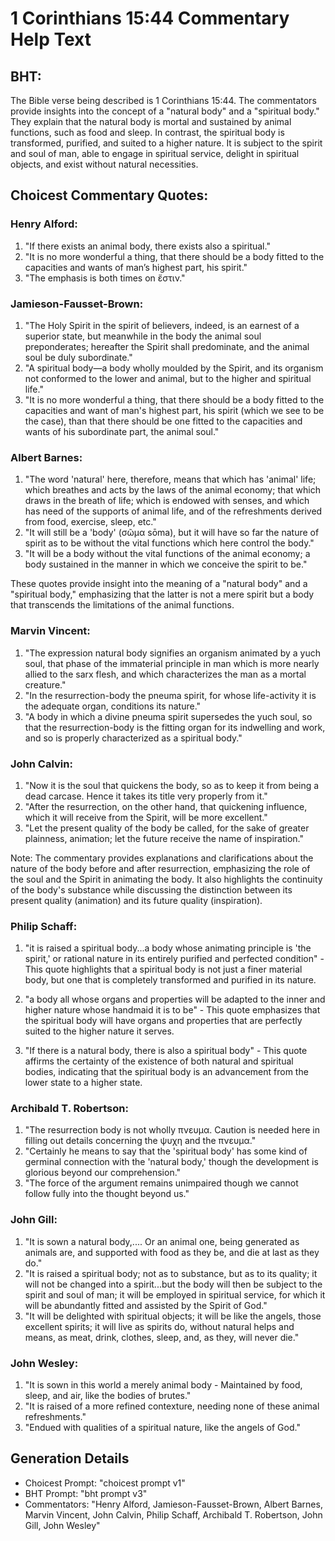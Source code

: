 # 1 Corinthians 15:44 Commentary Help Text

## BHT:
The Bible verse being described is 1 Corinthians 15:44. The commentators provide insights into the concept of a "natural body" and a "spiritual body." They explain that the natural body is mortal and sustained by animal functions, such as food and sleep. In contrast, the spiritual body is transformed, purified, and suited to a higher nature. It is subject to the spirit and soul of man, able to engage in spiritual service, delight in spiritual objects, and exist without natural necessities.

## Choicest Commentary Quotes:
### Henry Alford:
1. "If there exists an animal body, there exists also a spiritual." 
2. "It is no more wonderful a thing, that there should be a body fitted to the capacities and wants of man’s highest part, his spirit."
3. "The emphasis is both times on ἔστιν."

### Jamieson-Fausset-Brown:
1. "The Holy Spirit in the spirit of believers, indeed, is an earnest of a superior state, but meanwhile in the body the animal soul preponderates; hereafter the Spirit shall predominate, and the animal soul be duly subordinate."
2. "A spiritual body—a body wholly moulded by the Spirit, and its organism not conformed to the lower and animal, but to the higher and spiritual life."
3. "It is no more wonderful a thing, that there should be a body fitted to the capacities and want of man's highest part, his spirit (which we see to be the case), than that there should be one fitted to the capacities and wants of his subordinate part, the animal soul."

### Albert Barnes:
1. "The word 'natural' here, therefore, means that which has 'animal' life; which breathes and acts by the laws of the animal economy; that which draws in the breath of life; which is endowed with senses, and which has need of the supports of animal life, and of the refreshments derived from food, exercise, sleep, etc."
2. "It will still be a 'body' (σῶμα sōma), but it will have so far the nature of spirit as to be without the vital functions which here control the body."
3. "It will be a body without the vital functions of the animal economy; a body sustained in the manner in which we conceive the spirit to be."

These quotes provide insight into the meaning of a "natural body" and a "spiritual body," emphasizing that the latter is not a mere spirit but a body that transcends the limitations of the animal functions.

### Marvin Vincent:
1. "The expression natural body signifies an organism animated by a yuch soul, that phase of the immaterial principle in man which is more nearly allied to the sarx flesh, and which characterizes the man as a mortal creature."
2. "In the resurrection-body the pneuma spirit, for whose life-activity it is the adequate organ, conditions its nature."
3. "A body in which a divine pneuma spirit supersedes the yuch soul, so that the resurrection-body is the fitting organ for its indwelling and work, and so is properly characterized as a spiritual body."

### John Calvin:
1. "Now it is the soul that quickens the body, so as to keep it from being a dead carcase. Hence it takes its title very properly from it."
2. "After the resurrection, on the other hand, that quickening influence, which it will receive from the Spirit, will be more excellent."
3. "Let the present quality of the body be called, for the sake of greater plainness, animation; let the future receive the name of inspiration."

Note: The commentary provides explanations and clarifications about the nature of the body before and after resurrection, emphasizing the role of the soul and the Spirit in animating the body. It also highlights the continuity of the body's substance while discussing the distinction between its present quality (animation) and its future quality (inspiration).

### Philip Schaff:
1. "it is raised a spiritual body...a body whose animating principle is 'the spirit,' or rational nature in its entirely purified and perfected condition" - This quote highlights that a spiritual body is not just a finer material body, but one that is completely transformed and purified in its nature.

2. "a body all whose organs and properties will be adapted to the inner and higher nature whose handmaid it is to be" - This quote emphasizes that the spiritual body will have organs and properties that are perfectly suited to the higher nature it serves.

3. "If there is a natural body, there is also a spiritual body" - This quote affirms the certainty of the existence of both natural and spiritual bodies, indicating that the spiritual body is an advancement from the lower state to a higher state.

### Archibald T. Robertson:
1. "The resurrection body is not wholly πνευμα. Caution is needed here in filling out details concerning the ψυχη and the πνευμα."
2. "Certainly he means to say that the 'spiritual body' has some kind of germinal connection with the 'natural body,' though the development is glorious beyond our comprehension."
3. "The force of the argument remains unimpaired though we cannot follow fully into the thought beyond us."

### John Gill:
1. "It is sown a natural body,.... Or an animal one, being generated as animals are, and supported with food as they be, and die at last as they do." 
2. "It is raised a spiritual body; not as to substance, but as to its quality; it will not be changed into a spirit...but the body will then be subject to the spirit and soul of man; it will be employed in spiritual service, for which it will be abundantly fitted and assisted by the Spirit of God."
3. "It will be delighted with spiritual objects; it will be like the angels, those excellent spirits; it will live as spirits do, without natural helps and means, as meat, drink, clothes, sleep, and, as they, will never die."

### John Wesley:
1. "It is sown in this world a merely animal body - Maintained by food, sleep, and air, like the bodies of brutes."
2. "It is raised of a more refined contexture, needing none of these animal refreshments."
3. "Endued with qualities of a spiritual nature, like the angels of God."


## Generation Details
- Choicest Prompt: "choicest prompt v1"
- BHT Prompt: "bht prompt v3"
- Commentators: "Henry Alford, Jamieson-Fausset-Brown, Albert Barnes, Marvin Vincent, John Calvin, Philip Schaff, Archibald T. Robertson, John Gill, John Wesley"
